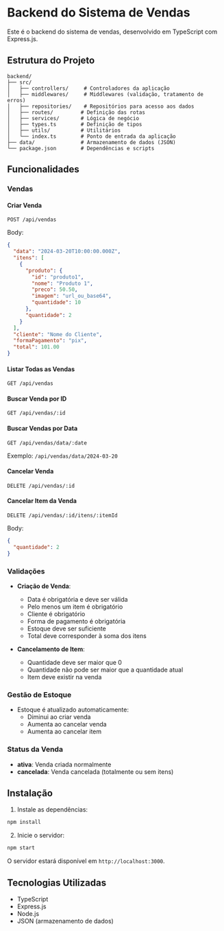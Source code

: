 # Backend do Sistema de Vendas

Este é o backend do sistema de vendas, desenvolvido em TypeScript com Express.js.

## Estrutura do Projeto

```
backend/
├── src/
│   ├── controllers/     # Controladores da aplicação
│   ├── middlewares/     # Middlewares (validação, tratamento de erros)
│   ├── repositories/    # Repositórios para acesso aos dados
│   ├── routes/         # Definição das rotas
│   ├── services/       # Lógica de negócio
│   ├── types.ts        # Definição de tipos
│   ├── utils/          # Utilitários
│   └── index.ts        # Ponto de entrada da aplicação
├── data/               # Armazenamento de dados (JSON)
└── package.json        # Dependências e scripts
```

## Funcionalidades

### Vendas

#### Criar Venda
```http
POST /api/vendas
```
Body:
```json
{
  "data": "2024-03-20T10:00:00.000Z",
  "itens": [
    {
      "produto": {
        "id": "produto1",
        "nome": "Produto 1",
        "preco": 50.50,
        "imagem": "url_ou_base64",
        "quantidade": 10
      },
      "quantidade": 2
    }
  ],
  "cliente": "Nome do Cliente",
  "formaPagamento": "pix",
  "total": 101.00
}
```

#### Listar Todas as Vendas
```http
GET /api/vendas
```

#### Buscar Venda por ID
```http
GET /api/vendas/:id
```

#### Buscar Vendas por Data
```http
GET /api/vendas/data/:date
```
Exemplo: `/api/vendas/data/2024-03-20`

#### Cancelar Venda
```http
DELETE /api/vendas/:id
```

#### Cancelar Item da Venda
```http
DELETE /api/vendas/:id/itens/:itemId
```
Body:
```json
{
  "quantidade": 2
}
```

### Validações

- **Criação de Venda**:
  - Data é obrigatória e deve ser válida
  - Pelo menos um item é obrigatório
  - Cliente é obrigatório
  - Forma de pagamento é obrigatória
  - Estoque deve ser suficiente
  - Total deve corresponder à soma dos itens

- **Cancelamento de Item**:
  - Quantidade deve ser maior que 0
  - Quantidade não pode ser maior que a quantidade atual
  - Item deve existir na venda

### Gestão de Estoque

- Estoque é atualizado automaticamente:
  - Diminui ao criar venda
  - Aumenta ao cancelar venda
  - Aumenta ao cancelar item

### Status da Venda

- **ativa**: Venda criada normalmente
- **cancelada**: Venda cancelada (totalmente ou sem itens)

## Instalação

1. Instale as dependências:
```bash
npm install
```

2. Inicie o servidor:
```bash
npm start
```

O servidor estará disponível em `http://localhost:3000`.

## Tecnologias Utilizadas

- TypeScript
- Express.js
- Node.js
- JSON (armazenamento de dados) 